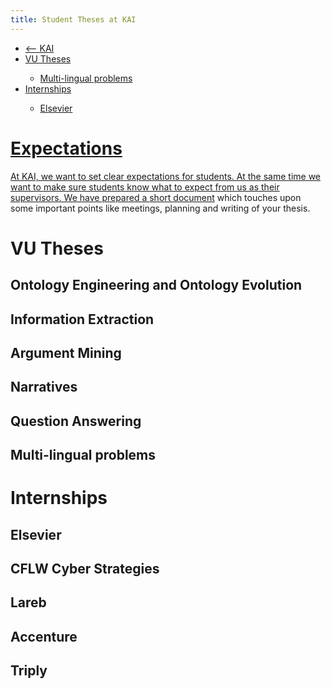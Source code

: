 ```yaml
---
title: Student Theses at KAI
---
```


<nav><ul>
<li class="home"><a href="/"><-- KAI</a></li>
<li><a href="#internal">VU Theses</a></li>
    <ul>
    <li><a href="#ontology">Multi-lingual problems</li>
    </ul>

<li><a href="#internships">Internships</a></li>
    <ul>
    <li><a href="#elsevier">Elsevier</li>
    </ul>
</ul></nav>

# Expectations
At KAI, we want to set clear expectations for students. At the same time we want to make sure students know what to expect from us as their supervisors. We have prepared a <a href="supervision_guidlines">short document</a> which touches upon some important points like meetings, planning and writing of your thesis. 

# VU Theses

## Ontology Engineering and Ontology Evolution

## Information Extraction

## Argument Mining

## Narratives

## Question Answering

## Multi-lingual problems

# Internships

## Elsevier

## CFLW Cyber Strategies

## Lareb

## Accenture

## Triply